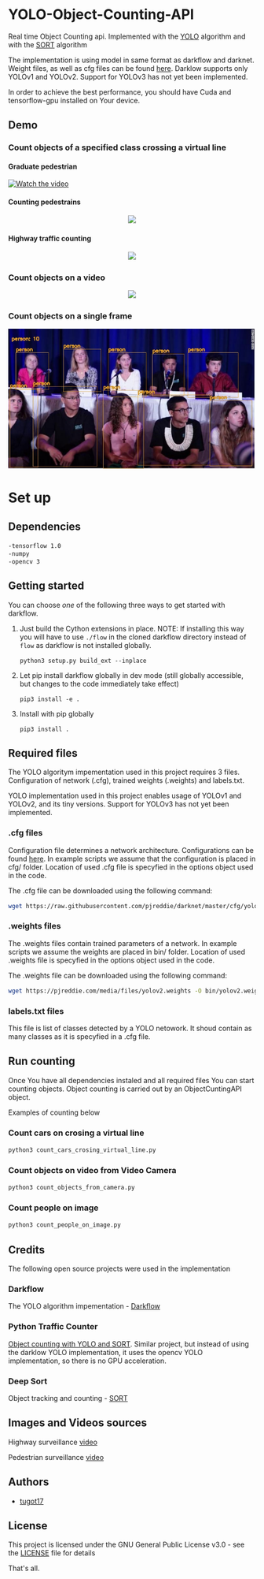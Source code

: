 # YOLO-Object-Counting-API
Real time Object Counting api. Implemented with the [YOLO](https://arxiv.org/pdf/1612.08242.pdf) algorithm and with the [SORT](https://arxiv.org/pdf/1703.07402.pdf) algorithm

The implementation is using model in same format as darkflow and darknet. Weight files, as well as cfg files can be found [here](http://pjreddie.com/darknet/yolo/). Darklow supports only YOLOv1 and YOLOv2. Support for YOLOv3 has not yet been implemented.

In order to achieve the best performance, you should have Cuda and tensorflow-gpu installed on Your device. 

## Demo
### Count objects of a specified class crossing a virtual line

#### Graduate pedestrian

[![Watch the video](https://i9.ytimg.com/vi/CF_UPJvWr-s/mq1.jpg?sqp=COjT7pcG&rs=AOn4CLBR2yVAPbF6F7rqkYxeudTkc0KwOA)](https://www.youtube.com/watch?v=CF_UPJvWr-s&ab_channel=NatthasathSaksupanara)

#### Counting pedestrains 

<p align="center"> <img src="inputs/pedestrians_output.gif"/> </p>

#### Highway traffic counting

<p align="center"> <img src="inputs/highway_traffic_output.gif"/> </p>

### Count objects on a video

<p align="center"> <img src="inputs/count_objects_on_video.gif"/> </p>

### Count objects on a single frame

<p align="center"> <img src="inputs/count_people_output.jpg"/> </p>


# Set up
## Dependencies

```
-tensorflow 1.0
-numpy
-opencv 3
```

## Getting started

You can choose _one_ of the following three ways to get started with darkflow.

1. Just build the Cython extensions in place. NOTE: If installing this way you will have to use `./flow` in the cloned darkflow directory instead of `flow` as darkflow is not installed globally.
    ```
    python3 setup.py build_ext --inplace
    ```

2. Let pip install darkflow globally in dev mode (still globally accessible, but changes to the code immediately take effect)
    ```
    pip3 install -e .
    ```

3. Install with pip globally
    ```
    pip3 install .
    ```

## Required files

The YOLO algoritym impementation used in this project requires 3 files. Configuration of network (.cfg), trained weights (.weights) and labels.txt. 

YOLO implementation used in this project enables usage of YOLOv1 and YOLOv2, and its tiny versions. Support for YOLOv3 has not yet been implemented.


### .cfg files
Configuration file determines a network architecture. Configurations can be found [here](http://pjreddie.com/darknet/yolo/). In example scripts we assume that the configuration is placed in cfg/ folder. Location of used .cfg file is specyfied in the options object used in the code. 

The .cfg file can be downloaded using the following command: 
```bash
wget https://raw.githubusercontent.com/pjreddie/darknet/master/cfg/yolov2.cfg -O cfg/yolov2.cfg
```
### .weights files
The .weights files contain trained parameters of a network. In example scripts we assume the weights are placed in bin/ folder. Location of used .weights file is specyfied in the options object used in the code.

The .weights file can be downloaded using the following command:
```bash
wget https://pjreddie.com/media/files/yolov2.weights -O bin/yolov2.weights
```
### labels.txt files

This file is list of classes detected by a YOLO netowork. It shoud contain as many classes as it is specyfied in a .cfg file. 

## Run counting

Once You have all dependencies instaled and all required files You can start counting objects. Object counting is carried out by an ObjectCuntingAPI object.

Examples of counting below

### Count cars on crosing a virtual line 
```bash
python3 count_cars_crosing_virtual_line.py
```

### Count objects on video from Video Camera 
```bash
python3 count_objects_from_camera.py
```

### Count people on image 
```bash
python3 count_people_on_image.py
```

## Credits
The following open source projects were used in the implementation

### Darkflow

The YOLO algorithm impementation  - [Darkflow](https://github.com/thtrieu/darkflow)

### Python Traffic Counter

[Object counting with YOLO and SORT](https://github.com/bharath5673/python-traffic-counter-with-yolo-and-sort). Similar project, but instead of using the darklow YOLO implementation, it uses the opencv YOLO implementation, so there is no GPU acceleration.

### Deep Sort 
Object tracking and counting - [SORT](https://github.com/abewley/sort)

## Images and Videos sources
Highway surveillance [video](https://www.youtube.com/watch?v=PJ5xXXcfuTc)

Pedestrian surveillance [video](https://www.youtube.com/watch?v=aUdKzb4LGJI)

## Authors
* [tugot17](https://github.com/tugot17)

## License

This project is licensed under the GNU General Public License v3.0 - see the [LICENSE](LICENSE) file for details


That's all.
